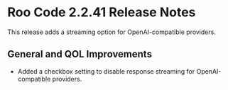 # Roo Code 2.2.41 Release Notes

This release adds a streaming option for OpenAI-compatible providers.

## General and QOL Improvements

*   Added a checkbox setting to disable response streaming for OpenAI-compatible providers.